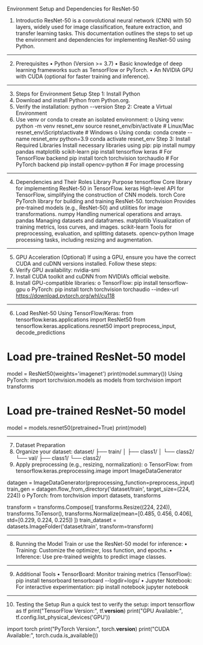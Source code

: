 Environment Setup and Dependencies for ResNet-50
1. Introductio
ResNet-50 is a convolutional neural network (CNN) with 50 layers, widely used for image classification, feature extraction, and transfer learning tasks. This documentation outlines the steps to set up the environment and dependencies for implementing ResNet-50 using Python.
________________________________________
2. Prerequisites
•	Python (Version >= 3.7)
•	Basic knowledge of deep learning frameworks such as TensorFlow or PyTorch.
•	An NVIDIA GPU with CUDA (optional for faster training and inference).
________________________________________
3. Steps for Environment Setup
Step 1: Install Python
1.	Download and install Python from Python.org.
2.	Verify the installation:
python --version
Step 2: Create a Virtual Environment
1.	Use venv or conda to create an isolated environment:
o	Using venv:
python -m venv resnet_env
source resnet_env/bin/activate  # Linux/Mac
resnet_env\Scripts\activate    # Windows
o	Using conda:
conda create --name resnet_env python=3.9
conda activate resnet_env
Step 3: Install Required Libraries
Install necessary libraries using pip:
pip install numpy pandas matplotlib scikit-learn
pip install tensorflow keras  # For TensorFlow backend
pip install torch torchvision torchaudio  # For PyTorch backend
pip install opencv-python  # For image processing
________________________________________
4. Dependencies and Their Roles
Library	Purpose
tensorflow	Core library for implementing ResNet-50 in TensorFlow.
keras	High-level API for TensorFlow, simplifying the construction of CNN models.
torch	Core PyTorch library for building and training ResNet-50.
torchvision	Provides pre-trained models (e.g., ResNet-50) and utilities for image transformations.
numpy	Handling numerical operations and arrays.
pandas	Managing datasets and dataframes.
matplotlib	Visualization of training metrics, loss curves, and images.
scikit-learn	Tools for preprocessing, evaluation, and splitting datasets.
opencv-python	Image processing tasks, including resizing and augmentation.
________________________________________
5. GPU Acceleration (Optional)
If using a GPU, ensure you have the correct CUDA and cuDNN versions installed. Follow these steps:
1.	Verify GPU availability:
nvidia-smi
2.	Install CUDA toolkit and cuDNN from NVIDIA’s official website.
3.	Install GPU-compatible libraries:
o	TensorFlow:
pip install tensorflow-gpu
o	PyTorch:
pip install torch torchvision torchaudio --index-url https://download.pytorch.org/whl/cu118
________________________________________
6. Load ResNet-50
Using TensorFlow/Keras:
from tensorflow.keras.applications import ResNet50
from tensorflow.keras.applications.resnet50 import preprocess_input, decode_predictions

# Load pre-trained ResNet-50 model
model = ResNet50(weights='imagenet')
print(model.summary())
Using PyTorch:
import torchvision.models as models
from torchvision import transforms

# Load pre-trained ResNet-50 model
model = models.resnet50(pretrained=True)
print(model)
________________________________________
7. Dataset Preparation
1.	Organize your dataset:
dataset/
├── train/
│   ├── class1/
│   └── class2/
└── val/
    ├── class1/
    └── class2/
2.	Apply preprocessing (e.g., resizing, normalization):
o	TensorFlow:
from tensorflow.keras.preprocessing.image import ImageDataGenerator

datagen = ImageDataGenerator(preprocessing_function=preprocess_input)
train_gen = datagen.flow_from_directory('dataset/train', target_size=(224, 224))
o	PyTorch:
from torchvision import datasets, transforms

transform = transforms.Compose([
    transforms.Resize((224, 224)),
    transforms.ToTensor(),
    transforms.Normalize(mean=[0.485, 0.456, 0.406], std=[0.229, 0.224, 0.225])
])
train_dataset = datasets.ImageFolder('dataset/train', transform=transform)
________________________________________
8. Running the Model
Train or use the ResNet-50 model for inference:
•	Training: Customize the optimizer, loss function, and epochs.
•	Inference: Use pre-trained weights to predict image classes.
________________________________________
9. Additional Tools
•	TensorBoard: Monitor training metrics (TensorFlow):
pip install tensorboard
tensorboard --logdir=logs/
•	Jupyter Notebook: For interactive experimentation:
pip install notebook
jupyter notebook
________________________________________
10. Testing the Setup
Run a quick test to verify the setup:
import tensorflow as tf
print("TensorFlow Version:", tf.__version__)
print("GPU Available:", tf.config.list_physical_devices('GPU'))

import torch
print("PyTorch Version:", torch.__version__)
print("CUDA Available:", torch.cuda.is_available())
